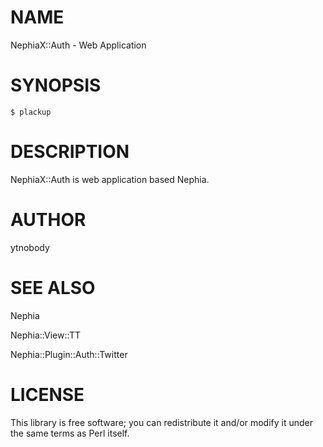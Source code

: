 # NAME

NephiaX::Auth - Web Application

# SYNOPSIS

    $ plackup

# DESCRIPTION

NephiaX::Auth is web application based Nephia.

# AUTHOR

ytnobody

# SEE ALSO

Nephia

Nephia::View::TT

Nephia::Plugin::Auth::Twitter

# LICENSE

This library is free software; you can redistribute it and/or modify
it under the same terms as Perl itself.

